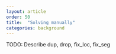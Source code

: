 ```yaml
---
layout: article
order: 50
title:  "Solving manually"
categories: background
---
```

TODO: Describe dup, drop, fix_loc, fix_seg
